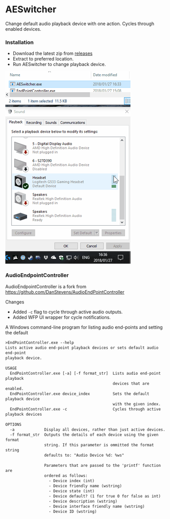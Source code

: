 # AESwitcher

Change default audio playback device with one action. Cycles through enabled devices.

### Installation

- Download the latest zip from [releases](https://github.com/unagi-dev/audio-endpoint-switcher/releases)
- Extract to preferred location.
- Run AESwitcher to change playback device.

![alt text](https://raw.githubusercontent.com/unagi-dev/audio-endpoint-switcher/master/AESwitcher/AESwitcher.gif "AESwitcher")


### AudioEndpointController

AudioEndpointController is a fork from https://github.com/DanStevens/AudioEndPointController

Changes
- Added `-c` flag to cycle through active audio outputs.
- Added WFP UI wrapper for cycle notifications. 

A Windows command-line program for listing audio end-points and setting the default

	>EndPointController.exe --help
	Lists active audio end-point playback devices or sets default audio end-point
	playback device.

	USAGE
	  EndPointController.exe [-a] [-f format_str]  Lists audio end-point playback
												   devices that are enabled.
	  EndPointController.exe device_index          Sets the default playback device
												   with the given index.
	  EndPointController.exe -c                    Cycles through active playback devices

	OPTIONS
	  -a             Display all devices, rather than just active devices.
	  -f format_str  Outputs the details of each device using the given format
					 string. If this parameter is ommitted the format string
					 defaults to: "Audio Device %d: %ws"

					 Parameters that are passed to the 'printf' function are
					 ordered as follows:
					   - Device index (int)
					   - Device friendly name (wstring)
					   - Device state (int)
					   - Device default? (1 for true 0 for false as int)
					   - Device description (wstring)
					   - Device interface friendly name (wstring)
					   - Device ID (wstring)